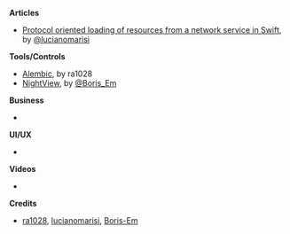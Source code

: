 
**Articles**

* [Protocol oriented loading of resources from a network service in Swift](http://www.marisibrothers.com/2016/07/protocol-oriented-loading-of-resources.html), by [@lucianomarisi](https://twitter.com/lucianomarisi)


**Tools/Controls**

* [Alembic](https://github.com/ra1028/Alembic), by ra1028
* [NightView](https://github.com/Boris-Em/NightView), by [@Boris_Em](https://twitter.com/Boris_Em)

**Business**

*

**UI/UX**

*

**Videos**

*

**Credits**

* [ra1028](https://github.com/ra1028), [lucianomarisi](https://github.com/lucianomarisi), [Boris-Em](https://github.com/Boris-Em)
